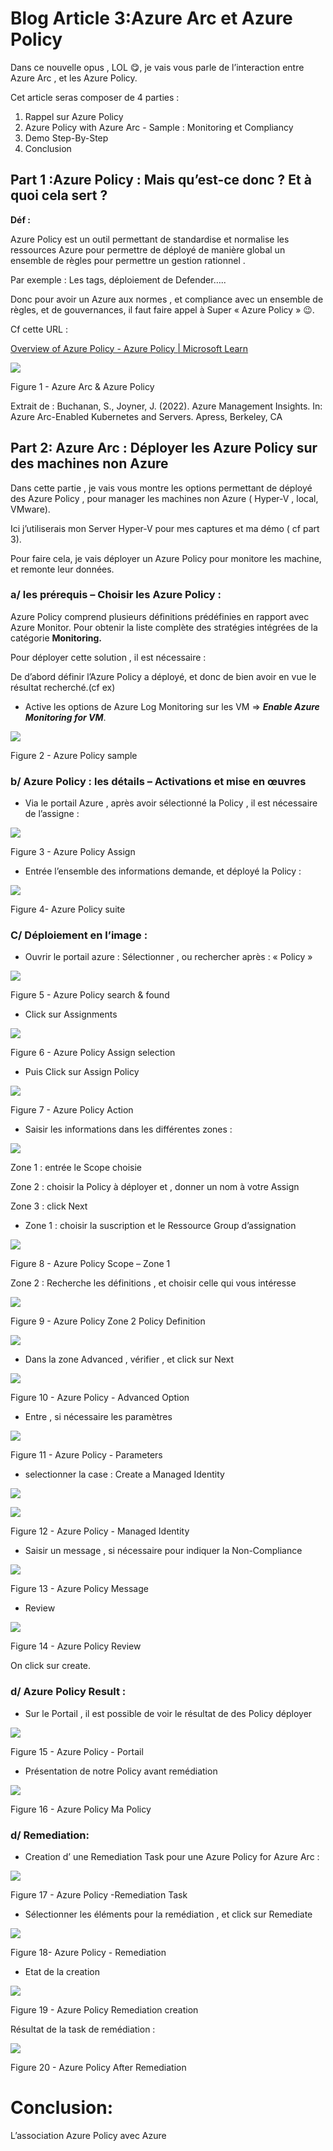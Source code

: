 # Blog Article 3:Azure Arc et Azure Policy


Dans ce nouvelle opus , LOL 😋, je vais vous parle de l’interaction entre Azure Arc , et les Azure Policy.

Cet article seras composer de 4 parties :

1.  Rappel sur Azure Policy
2.  Azure Policy with Azure Arc - Sample : Monitoring et Compliancy
3.  Demo Step-By-Step
4.  Conclusion

## Part 1 :Azure Policy : Mais qu’est-ce donc ? Et à quoi cela sert ?

**Déf :**

Azure Policy est un outil permettant de standardise et normalise les ressources Azure pour permettre de déployé de manière global un ensemble de règles pour permettre un gestion rationnel .

Par exemple : Les tags, déploiement de Defender…..

Donc pour avoir un Azure aux normes , et compliance avec un ensemble de règles, et de gouvernances, il faut faire appel à Super « Azure Policy » 😉.

Cf cette URL :

[Overview of Azure Policy - Azure Policy | Microsoft Learn](https://learn.microsoft.com/en-us/azure/governance/policy/overview)

![](https://github.com/Sdeloison/Univers-Azure/blob/main/assets/2023/10/picture1.png?w=398)

Figure 1 - Azure Arc & Azure Policy

Extrait de : Buchanan, S., Joyner, J. (2022). Azure Management Insights. In: Azure Arc-Enabled Kubernetes and Servers. Apress, Berkeley, CA

## Part 2: Azure Arc : Déployer les Azure Policy sur des machines non Azure

Dans cette partie , je vais vous montre les options permettant de déployé des Azure Policy , pour manager les machines non Azure ( Hyper-V , local, VMware).

Ici j’utiliserais mon Server Hyper-V pour mes captures et ma démo ( cf part 3).

Pour faire cela, je vais déployer un Azure Policy pour monitore les machine, et remonte leur données.

### a/ les prérequis – Choisir les Azure Policy :

Azure Policy comprend plusieurs définitions prédéfinies en rapport avec Azure Monitor. Pour obtenir la liste complète des stratégies intégrées de la catégorie **Monitoring.**

Pour déployer cette solution , il est nécessaire :

De d’abord définir l’Azure Policy a déployé, et donc de bien avoir en vue le résultat recherché.(cf ex)

-   Active les options de Azure Log Monitoring sur les VM => **_Enable Azure Monitoring for VM_**.

![](https://github.com/Sdeloison/Univers-Azure/blob/main/assets/2023/10/picture2.png?w=791)

Figure 2 - Azure Policy sample

### b/ Azure Policy : les détails – Activations et mise en œuvres

-   Via le portail Azure , après avoir sélectionné la Policy , il est nécessaire de l’assigne :

![](https://github.com/Sdeloison/Univers-Azure/blob/main/assets/2023/10/picture3.png?w=516)

Figure 3 - Azure Policy Assign

-   Entrée l’ensemble des informations demande, et déployé la Policy :

![](https://github.com/Sdeloison/Univers-Azure/blob/main/assets/2023/10/picture4.png?w=541)

Figure 4- Azure Policy suite

### C/ Déploiement en l’image :

-   Ouvrir le portail azure : Sélectionner , ou rechercher après : « Policy »

![](https://github.com/Sdeloison/Univers-Azure/blob/main/assets/2023/10/picture5.png?w=611)

Figure 5 - Azure Policy search & found

-   Click sur Assignments

![](https://github.com/Sdeloison/Univers-Azure/blob/main/assets/2023/10/picture6.png?w=233)

Figure 6 - Azure Policy Assign selection

-   Puis Click sur Assign Policy

![](https://github.com/Sdeloison/Univers-Azure/blob/main/assets/2023/10/picture7.png?w=450)

Figure 7 - Azure Policy Action

-   Saisir les informations dans les différentes zones :

![](https://github.com/Sdeloison/Univers-Azure/blob/main/assets/2023/10/picture8.png?w=592)

Zone 1 : entrée le Scope choisie

Zone 2 : choisir la Policy à déployer et , donner un nom à votre Assign

Zone 3 : click Next

-   Zone 1 : choisir la suscription et le Ressource Group d’assignation

![](https://github.com/Sdeloison/Univers-Azure/blob/main/assets/2023/10/picture9-2.png?w=469)

Figure 8 - Azure Policy Scope – Zone 1

Zone 2 : Recherche les définitions , et choisir celle qui vous intéresse

![](https://github.com/Sdeloison/Univers-Azure/blob/main/assets/2023/10/picture10-1.png?w=600)

Figure 9 - Azure Policy Zone 2 Policy Definition

![](https://github.com/Sdeloison/Univers-Azure/blob/main/assets/2023/10/picture11-1.png?w=372)

-   Dans la zone Advanced , vérifier , et click sur Next

![](https://github.com/Sdeloison/Univers-Azure/blob/main/assets/2023/10/picture12-2.png?w=626)

Figure 10 - Azure Policy - Advanced Option

-   Entre , si nécessaire les paramètres

![](https://github.com/Sdeloison/Univers-Azure/blob/main/assets/2023/10/picture13-1.png?w=615)

Figure 11 - Azure Policy - Parameters

-   selectionner la case : Create a Managed Identity

![](https://github.com/Sdeloison/Univers-Azure/blob/main/assets/2023/10/picture14-1.png?w=509)

![](https://github.com/Sdeloison/Univers-Azure/blob/main/assets/2023/10/picture15-1.png?w=508)

Figure 12 - Azure Policy - Managed Identity

-   Saisir un message , si nécessaire pour indiquer la Non-Compliance

![](https://github.com/Sdeloison/Univers-Azure/blob/main/assets/2023/10/picture16.png?w=608)

Figure 13 - Azure Policy Message

-   Review

![](https://github.com/Sdeloison/Univers-Azure/blob/main/assets/2023/10/picture17.png?w=551)

Figure 14 - Azure Policy Review

On click sur create.

### d/ Azure Policy Result :

-   Sur le Portail , il est possible de voir le résultat de des Policy déployer

![](https://github.com/Sdeloison/Univers-Azure/blob/main/assets/2023/10/picture18.png?w=594)

Figure 15 - Azure Policy - Portail

-   Présentation de notre Policy avant remédiation

![](https://github.com/Sdeloison/Univers-Azure/blob/main/assets/2023/10/picture19.png?w=598)

Figure 16 - Azure Policy Ma Policy

### d/ Remediation:

-   Creation d’ une Remediation Task pour une Azure Policy for Azure Arc :

![](https://github.com/Sdeloison/Univers-Azure/blob/main/assets/2023/10/picture20.png?w=511)

Figure 17 - Azure Policy -Remediation Task

-   Sélectionner les éléments pour la remédiation , et click sur Remediate

![](https://github.com/Sdeloison/Univers-Azure/blob/main/assets/2023/10/picture21-1.png?w=943)

Figure 18- Azure Policy - Remediation

-   Etat de la creation

![](https://github.com/Sdeloison/Univers-Azure/blob/main/assets/2023/10/picture22.png?w=350)

Figure 19 - Azure Policy Remediation creation

Résultat de la task de remédiation :

![](https://github.com/Sdeloison/Univers-Azure/blob/main/assets/2023/10/picture23.png?w=604)

Figure 20 - Azure Policy After Remediation

# Conclusion:

L’association Azure Policy avec Azure

